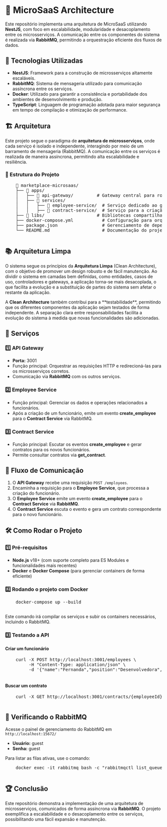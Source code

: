   <h1>📌 MicroSaaS Architecture</h1>

  <p>Este repositório implementa uma arquitetura de MicroSaaS utilizando <strong>NestJS</strong>, com foco em escalabilidade, modularidade e desacoplamento entre os microsserviços. A comunicação entre os componentes do sistema é realizada via <strong>RabbitMQ</strong>, permitindo a orquestração eficiente dos fluxos de dados.</p>

  <h2>🚀 Tecnologias Utilizadas</h2>
  <ul>
    <li><strong>NestJS</strong>: Framework para a construção de microsserviços altamente escaláveis.</li>
    <li><strong>RabbitMQ</strong>: Sistema de mensageria utilizado para comunicação assíncrona entre os serviços.</li>
    <li><strong>Docker</strong>: Utilizado para garantir a consistência e portabilidade dos ambientes de desenvolvimento e produção.</li>
    <li><strong>TypeScript</strong>: Linguagem de programação adotada para maior segurança em tempo de compilação e otimização de performance.</li>
  </ul>

  <h2>🏗️ Arquitetura</h2>
  <p>Este projeto segue o paradigma de <strong>arquitetura de microsserviços</strong>, onde cada serviço é isolado e independente, interagindo por meio de um barramento de mensageria (RabbitMQ). A comunicação entre os serviços é realizada de maneira assíncrona, permitindo alta escalabilidade e resiliência.</p>

  <h3>📂 Estrutura do Projeto</h3>
  <pre>
    📂 marketplace-microsaas/
    ├── 📂 apps/
    │   ├── 📂 api-gateway/         # Gateway central para roteamento de solicitações entre os serviços
    │   ├── 📂 services/
    │   │   ├── 📂 employee-service/  # Serviço dedicado ao gerenciamento de funcionários
    │   │   ├── 📂 contract-service/  # Serviço para a criação e gerenciamento de contratos
    ├── 📂 libs/                    # Bibliotecas compartilhadas entre os microsserviços
    ├── docker-compose.yml           # Configuração para orquestração de containers
    ├── package.json                 # Gerenciamento de dependências e scripts
    └── README.md                    # Documentação do projeto
  </pre>
  
  <h2>📚 Arquitetura Limpa</h2>
  <p>O sistema segue os princípios da <strong>Arquitetura Limpa</strong> (Clean Architecture), com o objetivo de promover um design robusto e de fácil manutenção. Ao dividir o sistema em camadas bem definidas, como entidades, casos de uso, controladores e gateways, a aplicação torna-se mais desacoplada, o que facilita a evolução e a substituição de partes do sistema sem afetar o restante da aplicação.</p>
  <p>A <strong>Clean Architecture</strong> também contribui para a **testabilidade**, permitindo que os diferentes componentes da aplicação sejam testados de forma independente. A separação clara entre responsabilidades facilita a evolução do sistema à medida que novas funcionalidades são adicionadas.</p>


  <h2>📌 Serviços</h2>
  <h3>1️⃣ API Gateway</h3>
  <ul>
    <li><strong>Porta:</strong> 3001</li>
    <li>Função principal: Orquestrar as requisições HTTP e redirecioná-las para os microsserviços corretos.</li>
    <li>Comunicação via <strong>RabbitMQ</strong> com os outros serviços.</li>
  </ul>

  <h3>2️⃣ Employee Service</h3>
  <ul>
    <li>Função principal: Gerenciar os dados e operações relacionados a funcionários.</li>
    <li>Após a criação de um funcionário, emite um evento <strong>create_employee</strong> para o <strong>Contract Service</strong> via RabbitMQ.</li>
  </ul>

  <h3>3️⃣ Contract Service</h3>
  <ul>
    <li>Função principal: Escutar os eventos <strong>create_employee</strong> e gerar contratos para os novos funcionários.</li>
    <li>Permite consultar contratos via <strong>get_contract</strong>.</li>
  </ul>

  <h2>🔄 Fluxo de Comunicação</h2>
  <ol>
    <li>O <strong>API Gateway</strong> recebe uma requisição <code>POST /employees</code>.</li>
    <li>Encaminha a requisição para o <strong>Employee Service</strong>, que processa a criação do funcionário.</li>
    <li>O <strong>Employee Service</strong> emite um evento <strong>create_employee</strong> para o <strong>Contract Service</strong> via <strong>RabbitMQ</strong>.</li>
    <li>O <strong>Contract Service</strong> escuta o evento e gera um contrato correspondente para o novo funcionário.</li>
  </ol>

  <h2>🛠️ Como Rodar o Projeto</h2>
  <h3>1️⃣ Pré-requisitos</h3>
  <ul>
    <li><strong>Node.js</strong> v18+ (com suporte completo para ES Modules e funcionalidades mais recentes)</li>
    <li><strong>Docker</strong> e <strong>Docker Compose</strong> (para gerenciar containers de forma eficiente)</li>
  </ul>

  <h3>2️⃣ Rodando o projeto com Docker</h3>
  <pre>
    docker-compose up --build
  </pre>
  <p>Este comando irá compilar os serviços e subir os containers necessários, incluindo o RabbitMQ.</p>

  <h3>3️⃣ Testando a API</h3>
  <h4>Criar um funcionário</h4>
  <pre>
    curl -X POST http://localhost:3001/employees \
         -H "Content-Type: application/json" \
         -d '{"name":"Fernanda","position":"Desenvolvedora","salary":8000}'
  </pre>
  <h4>Buscar um contrato</h4>
  <pre>
    curl -X GET http://localhost:3001/contracts/{employeeId}
  </pre>

  <h2>🐰 Verificando o RabbitMQ</h2>
  <p>Acesse o painel de gerenciamento do RabbitMQ em <code>http://localhost:15672/</code></p>
  <ul>
    <li><strong>Usuário:</strong> guest</li>
    <li><strong>Senha:</strong> guest</li>
  </ul>
  <p>Para listar as filas ativas, use o comando:</p>
  <pre>
    docker exec -it rabbitmq bash -c "rabbitmqctl list_queues name messages_ready messages_unacknowledged"
  </pre>

  <h2>🏆 Conclusão</h2>
  <p>Este repositório demonstra a implementação de uma arquitetura de microsserviços, comunicados de forma assíncrona via <strong>RabbitMQ</strong>. O projeto exemplifica a escalabilidade e o desacoplamento entre os serviços, possibilitando uma fácil expansão e manutenção.</p>
